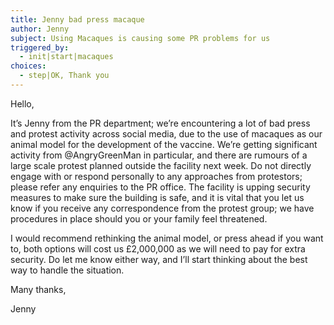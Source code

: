 ```yaml
---
title: Jenny bad press macaque
author: Jenny
subject: Using Macaques is causing some PR problems for us
triggered_by:
  - init|start|macaques
choices:
  - step|OK, Thank you
---
```


Hello,

It’s Jenny from the PR department; we’re encountering a lot of bad press and protest activity across social media, due to the use of macaques as our animal model for the development of the vaccine. We’re getting significant activity from @AngryGreenMan in particular, and there are rumours of a large scale protest planned outside the facility next week. Do not directly engage with or respond personally to any approaches from protestors; please refer any enquiries to the PR office. The facility is upping security measures to make sure the building is safe, and it is vital that you let us know if you receive any correspondence from the protest group; we have procedures in place should you or your family feel threatened.

I would recommend rethinking the animal model, or press ahead if you want to, both options will cost us £2,000,000 as we will need to pay for extra security. Do let me know either way, and I’ll start thinking about the best way to handle the situation.

Many thanks,

Jenny
